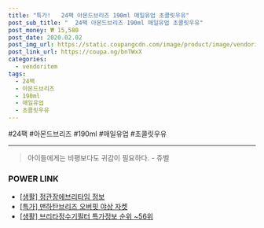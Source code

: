 ```yaml
--- 
title: "특가!   24팩 아몬드브리즈 190ml 매일유업 초콜릿우유" 
post_sub_title: "  24팩 아몬드브리즈 190ml 매일유업 초콜릿우유" 
post_money: ₩ 15,580 
post_date: 2020.02.02 
post_img_url: https://static.coupangcdn.com/image/product/image/vendoritem/2017/01/26/3030343482/46c3b43d-7e2e-401a-8b1d-53391cdaba11.jpg 
post_link_url: https://coupa.ng/bnTWxX 
categories: 
  - vendoritem 
tags: 
  - 24팩 
  - 아몬드브리즈 
  - 190ml 
  - 매일유업 
  - 초콜릿우유 
--- 
```

  #24팩 #아몬드브리즈 #190ml #매일유업 #초콜릿우유 
<hr> 

> 아이들에게는 비평보다도 귀감이 필요하다. - 쥬벨 


### POWER LINK

* <a href="https://blog.naver.com/santokki14/221765487222" target="_blank"> [생활] 정관장에브리타임 정보 </a>
* <a href="https://blog.naver.com/santokki14/221790265786" target="_blank">[특가] 맨하탄브리즈 오버핏 야상 자켓</a>
* <a href="https://blog.naver.com/sakai111/221781801581" target="_blank"> [생활] 브리타정수기필터 특가정보 순위 ~56위</a>
